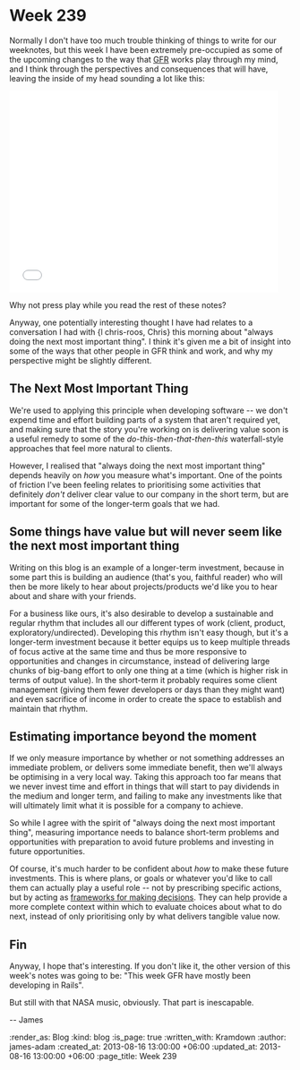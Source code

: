 Week 239
========

Normally I don't have too much trouble thinking of things to write for our weeknotes, but this week I have been extremely pre-occupied as some of the upcoming changes to the way that [GFR](/) works play through my mind, and I think through the perspectives and consequences that will have, leaving the inside of my head sounding a lot like this:

<iframe width="480" height="360" src="//www.youtube.com/embed/ImuLz1Oo9c8?rel=0" frameborder="0" allowfullscreen></iframe>

Why not press play while you read the rest of these notes?

Anyway, one potentially interesting thought I have had relates to a conversation I had with {l chris-roos, Chris} this morning about "always doing the next most important thing". I think it's given me a bit of insight into some of the ways that other people in GFR think and work, and why my perspective might be slightly different.

## The Next Most Important Thing

We're used to applying this principle when developing software -- we don't expend time and effort building parts of a system that aren't required yet, and making sure that the story you're working on is delivering value soon is a useful remedy to some of the *do-this-then-that-then-this* waterfall-style approaches that feel more natural to clients.

However, I realised that "always doing the next most important thing" depends heavily on *how* you measure what's important. One of the points of friction I've been feeling relates to prioritising some activities that definitely *don't* deliver clear value to our company in the short term, but are important for some of the longer-term goals that we had.

## Some things have value but will never seem like the next most important thing

Writing on this blog is an example of a longer-term investment, because in some part this is building an audience (that's you, faithful reader) who will then be more likely to hear about projects/products we'd like you to hear about and share with your friends.

For a business like ours, it's also desirable to develop a sustainable and regular rhythm that includes all our different types of work (client, product, exploratory/undirected). Developing this rhythm isn't easy though, but it's a longer-term investment because it better equips us to keep multiple threads of focus active at the same time and thus be more responsive to opportunities and changes in circumstance, instead of delivering large chunks of big-bang effort to only one thing at a time (which is higher risk in terms of output value). In the short-term it probably requires some client management (giving them fewer developers or days than they might want) and even sacrifice of income in order to create the space to establish and maintain that rhythm.

## Estimating importance beyond the moment

If we only measure importance by whether or not something addresses an immediate problem, or delivers some immediate benefit, then we'll always be optimising in a very local way. Taking this approach too far means that we never invest time and effort in things that will start to pay dividends in the medium and longer term, and failing to make any investments like that will ultimately limit what it is possible for a company to achieve.

So while I agree with the spirit of "always doing the next most important thing", measuring importance needs to balance short-term problems and opportunities with preparation to avoid future problems and investing in future opportunities.

Of course, it's much harder to be confident about *how* to make these future investments. This is where plans, or goals or whatever you'd like to call them can actually play a useful role -- not by prescribing specific actions, but by acting as [frameworks for making decisions](http://interblah.net/a-framework-for-making-decisions). They can help provide a more complete context within which to evaluate choices about what to do next, instead of only prioritising only by what delivers tangible value now.

## Fin

Anyway, I hope that's interesting. If you don't like it, the other version of this week's notes was going to be: "This week GFR have mostly been developing in Rails".

But still with that NASA music, obviously. That part is inescapable.

-- James

:render_as: Blog
:kind: blog
:is_page: true
:written_with: Kramdown
:author: james-adam
:created_at: 2013-08-16 13:00:00 +06:00
:updated_at: 2013-08-16 13:00:00 +06:00
:page_title: Week 239
